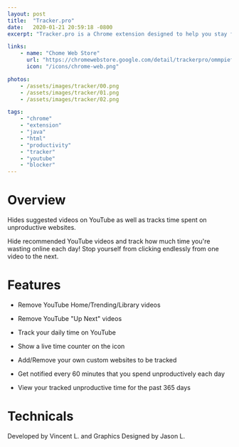 ```yaml
---
layout: post
title:  "Tracker.pro"
date:   2020-01-21 20:59:18 -0800
excerpt: "Tracker.pro is a Chrome extension designed to help you stay focused by removing distracting YouTube content and tracking time spent on unproductive websites. It hides YouTube recommendations, &quot;Up Next&quot; videos, and tracks your daily time on the platform. You can also add custom websites to monitor and get hourly reminders of your unproductive time. With a live time counter and a 365-day history, Tracker.pro helps you regain control of your online habits and boost productivity."

links:
    - name: "Chome Web Store"
      url: "https://chromewebstore.google.com/detail/trackerpro/ommpiefnngepapcbfpjflaekdheahhek"
      icon: "/icons/chrome-web.png"

photos:
    - /assets/images/tracker/00.png
    - /assets/images/tracker/01.png
    - /assets/images/tracker/02.png

tags:
    - "chrome"
    - "extension"
    - "java"
    - "html"
    - "productivity"
    - "tracker"
    - "youtube"
    - "blocker"
---
```

# Overview


Hides suggested videos on YouTube as well as tracks time spent on unproductive websites.

Hide recommended YouTube videos and track how much time you're wasting online each day! Stop yourself from clicking endlessly from one video to the next.

# Features

- Remove YouTube Home/Trending/Library videos

- Remove YouTube "Up Next" videos

- Track your daily time on YouTube

- Show a live time counter on the icon

- Add/Remove your own custom websites to be tracked

- Get notified every 60 minutes that you spend unproductively each day

- View your tracked unproductive time for the past 365 days

# Technicals

Developed by Vincent L. and Graphics Designed by Jason L.
